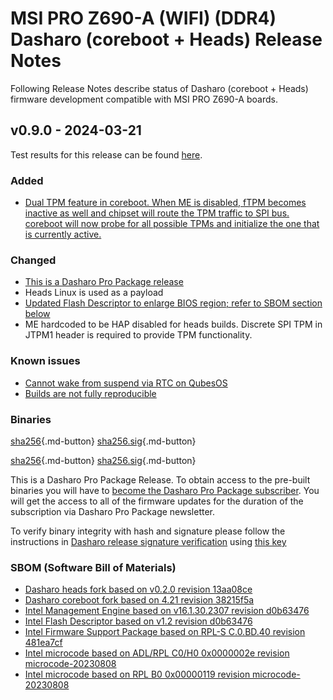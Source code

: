 
# MSI PRO Z690-A (WIFI) (DDR4) Dasharo (coreboot + Heads) Release Notes

Following Release Notes describe status of Dasharo (coreboot + Heads) firmware
development compatible with MSI PRO Z690-A boards.

## v0.9.0 - 2024-03-21

Test results for this release can be found
[here](https://docs.google.com/spreadsheets/d/1yWZ--zFPIsQhXZByf7nJIrasQYuRSf1yCi60lY_RGsQ/edit#gid=5649308).

### Added

- [Dual TPM feature in coreboot. When ME is disabled, fTPM becomes inactive as well and chipset will route the TPM traffic to SPI bus. coreboot will now probe for all possible TPMs and initialize the one that is currently active.](https://github.com/Dasharo/dasharo-issues/issues/113)

### Changed

- [This is a Dasharo Pro Package release](https://docs.dasharo.com/dev-proc/versioning/#dasharo-pro-package-releases)
- Heads Linux is used as a payload
- [Updated Flash Descriptor to enlarge BIOS region; refer to SBOM section below](https://github.com/Dasharo/dasharo-blobs/tree/main/msi/ms7e06)
- ME hardcoded to be HAP disabled for heads builds. Discrete SPI TPM in JTPM1
  header is required to provide TPM functionality.

### Known issues

- [Cannot wake from suspend via RTC on QubesOS](https://github.com/Dasharo/dasharo-issues/issues/484)
- [Builds are not fully reproducible](https://github.com/linuxboot/heads/issues/1616)

### Binaries

[sha256][msi_ms7d25_v0.9.0_ddr4_heads.rom_hash]{.md-button}
[sha256.sig][msi_ms7d25_v0.9.0_ddr4_heads.rom_sig]{.md-button}

[sha256][msi_ms7d25_v0.9.0_ddr5_heads.rom_hash]{.md-button}
[sha256.sig][msi_ms7d25_v0.9.0_ddr5_heads.rom_sig]{.md-button}

This is a Dasharo Pro Package Release. To obtain access to the pre-built
binaries you will have to
[become the Dasharo Pro Package subscriber](../../ways-you-can-help-us.md#become-a-dasharo-pro-package-subscriber).
You will get the access to all of the firmware updates for the duration of the
subscription via Dasharo Pro Package newsletter.

To verify binary integrity with hash and signature please follow the
instructions in [Dasharo release signature verification](../../guides/signature-verification.md)
using [this key](https://raw.githubusercontent.com/3mdeb/3mdeb-secpack/master/dasharo/msi_ms7d25/dasharo-release-0.x-compatible-with-msi-ms-7d25-signing-key.asc)

### SBOM (Software Bill of Materials)

- [Dasharo heads fork based on v0.2.0 revision 13aa08ce](https://github.com/Dasharo/heads/tree/13aa08ce)
- [Dasharo coreboot fork based on 4.21 revision 38215f5a](https://github.com/Dasharo/coreboot/tree/38215f5a)
- [Intel Management Engine based on v16.1.30.2307 revision d0b63476](https://github.com/Dasharo/dasharo-blobs/blob/d0b63476/msi/ms7d25/me.bin)
- [Intel Flash Descriptor based on v1.2 revision d0b63476](https://github.com/Dasharo/dasharo-blobs/blob/d0b63476/msi/ms7d25/descriptor.bin)
- [Intel Firmware Support Package based on RPL-S C.0.BD.40 revision 481ea7cf](https://github.com/intel/FSP/tree/481ea7cf/RaptorLakeFspBinPkg/Client/RaptorLakeS)
- [Intel microcode based on ADL/RPL C0/H0 0x0000002e revision microcode-20230808](https://github.com/intel/Intel-Linux-Processor-Microcode-Data-Files/tree/microcode-20230808/intel-ucode/06-97-05)
- [Intel microcode based on RPL B0 0x00000119 revision microcode-20230808](https://github.com/intel/Intel-Linux-Processor-Microcode-Data-Files/tree/microcode-20230808/intel-ucode/06-b7-01)

[msi_ms7d25_v0.9.0_ddr4_heads.rom_hash]: https://dl.3mdeb.com/open-source-firmware/Dasharo/msi_ms7d25/heads/v0.9.0/msi_ms7d25_v0.9.0_ddr4_heads.rom.sha256
[msi_ms7d25_v0.9.0_ddr4_heads.rom_sig]: https://dl.3mdeb.com/open-source-firmware/Dasharo/msi_ms7d25/heads/v0.9.0/msi_ms7d25_v0.9.0_ddr4_heads.rom.sha256.sig
[msi_ms7d25_v0.9.0_ddr5_heads.rom_hash]: https://dl.3mdeb.com/open-source-firmware/Dasharo/msi_ms7d25/heads/v0.9.0/msi_ms7d25_v0.9.0_ddr5_heads.rom.sha256
[msi_ms7d25_v0.9.0_ddr5_heads.rom_sig]: https://dl.3mdeb.com/open-source-firmware/Dasharo/msi_ms7d25/heads/v0.9.0/msi_ms7d25_v0.9.0_ddr5_heads.rom.sha256.sig
